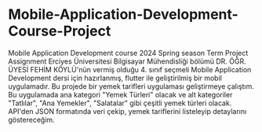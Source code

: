 # Mobile-Application-Development-Course-Project
Mobile Application Development course 2024 Spring season Term Project Assignment
Erciyes Üniversitesi Bilgisayar Mühendisliği bölümü DR. ÖĞR. ÜYESİ FEHİM KÖYLÜ'nün vermiş olduğu 4. sınıf seçmeli Mobile Application Development dersi için hazırlanmış, flutter ile geliştirilmiş bir mobil uygulamadır. 
Bu projede bir yemek tarifleri uygulaması geliştirmeye çalıştım. Bu uygulamada ana kategori "Yemek Türleri" olacak ve alt kategoriler "Tatlılar", "Ana Yemekler", "Salatalar" gibi çeşitli yemek türleri olacak. API'den JSON formatında veri çekip, yemek tariflerini listeleyip detaylarını göstereceğim.

